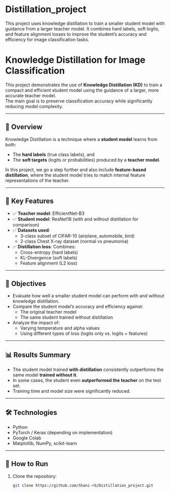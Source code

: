 # Distillation_project
This project uses knowledge distillation to train a smaller student model with guidance from a larger teacher model. It combines hard labels, soft logits, and feature alignment losses to improve the student’s accuracy and efficiency for image classification tasks.
# Knowledge Distillation for Image Classification

This project demonstrates the use of **Knowledge Distillation (KD)** to train a compact and efficient student model using the guidance of a larger, more accurate teacher model.  
The main goal is to preserve classification accuracy while significantly reducing model complexity.

---

## 📌 Overview

Knowledge Distillation is a technique where a **student model** learns from both:
- The **hard labels** (true class labels), and
- The **soft targets** (logits or probabilities) produced by a **teacher model**.

In this project, we go a step further and also include **feature-based distillation**, where the student model tries to match internal feature representations of the teacher.

---

## 🧠 Key Features

- ✅ **Teacher model**: EfficientNet-B3  
- ✅ **Student model**: ResNet18 (with and without distillation for comparison)  
- ✅ **Datasets used**:
  - 3-class subset of CIFAR-10 (airplane, automobile, bird)
  - 2-class Chest X-ray dataset (normal vs pneumonia)
- ✅ **Distillation loss**: Combines:
  - Cross-entropy (hard labels)
  - KL-Divergence (soft labels)
  - Feature alignment (L2 loss)

---

## 🔬 Objectives

- Evaluate how well a smaller student model can perform with and without knowledge distillation.
- Compare the student model’s accuracy and efficiency against:
  - The original teacher model
  - The same student trained without distillation
- Analyze the impact of:
  - Varying temperature and alpha values
  - Using different types of loss (logits only vs. logits + features)

---

## 📊 Results Summary

- The student model trained **with distillation** consistently outperforms the same model **trained without it**.
- In some cases, the student even **outperformed the teacher** on the test set.
- Training time and model size were significantly reduced.

---

## 🛠️ Technologies

- Python
- PyTorch / Keras (depending on implementation)
- Google Colab
- Matplotlib, NumPy, scikit-learn

---

## 🚀 How to Run

1. Clone the repository:
   ```bash
   git clone https://github.com/Shani-rb/Distillation_project.git
